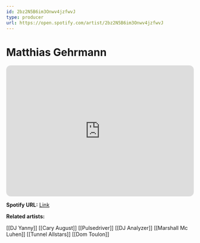 ```yaml
---
id: 2bz2N5B6im3Onwv4jzfwvJ
type: producer
url: https://open.spotify.com/artist/2bz2N5B6im3Onwv4jzfwvJ
---
```

# Matthias Gehrmann

<iframe style="border-radius:12px" src="https://open.spotify.com/embed/artist/2bz2N5B6im3Onwv4jzfwvJ" width="100%" height="352" frameBorder="0" allowfullscreen="" allow="autoplay; clipboard-write; encrypted-media; fullscreen; picture-in-picture" loading="lazy"></iframe>

**Spotify URL:** [Link](https://open.spotify.com/artist/2bz2N5B6im3Onwv4jzfwvJ)

**Related artists:**

[[DJ Yanny]]
[[Cary August]]
[[Pulsedriver]]
[[DJ Analyzer]]
[[Marshall Mc Luhen]]
[[Tunnel Allstars]]
[[Dom Toulon]]
